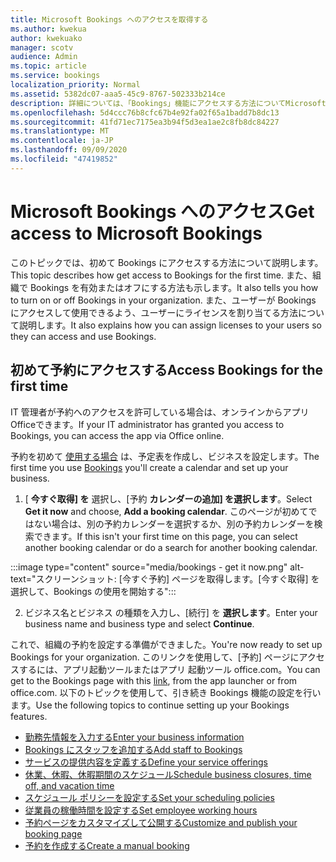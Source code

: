 ```yaml
---
title: Microsoft Bookings へのアクセスを取得する
ms.author: kwekua
author: kwekuako
manager: scotv
audience: Admin
ms.topic: article
ms.service: bookings
localization_priority: Normal
ms.assetid: 5382dc07-aaa5-45c9-8767-502333b214ce
description: 詳細については、「Bookings」機能にアクセスする方法についてMicrosoft 365。
ms.openlocfilehash: 5d4ccc76b8cfc67b4e92fa02f65a1badd7b8dc13
ms.sourcegitcommit: 41fd71ec7175ea3b94f5d3ea1ae2c8fb8dc84227
ms.translationtype: MT
ms.contentlocale: ja-JP
ms.lasthandoff: 09/09/2020
ms.locfileid: "47419852"
---
```

# <a name="get-access-to-microsoft-bookings"></a><span data-ttu-id="64468-103">Microsoft Bookings へのアクセス</span><span class="sxs-lookup"><span data-stu-id="64468-103">Get access to Microsoft Bookings</span></span>

<span data-ttu-id="64468-104">このトピックでは、初めて Bookings にアクセスする方法について説明します。</span><span class="sxs-lookup"><span data-stu-id="64468-104">This topic describes how get access to Bookings for the first time.</span></span> <span data-ttu-id="64468-105">また、組織で Bookings を有効またはオフにする方法も示します。</span><span class="sxs-lookup"><span data-stu-id="64468-105">It also tells you how to turn on or off Bookings in your organization.</span></span> <span data-ttu-id="64468-106">また、ユーザーが Bookings にアクセスして使用できるよう、ユーザーにライセンスを割り当てる方法について説明します。</span><span class="sxs-lookup"><span data-stu-id="64468-106">It also explains how you can assign licenses to your users so they can access and use Bookings.</span></span>

## <a name="access-bookings-for-the-first-time"></a><span data-ttu-id="64468-107">初めて予約にアクセスする</span><span class="sxs-lookup"><span data-stu-id="64468-107">Access Bookings for the first time</span></span>

<span data-ttu-id="64468-108">IT 管理者が予約へのアクセスを許可している場合は、オンラインからアプリOfficeできます。</span><span class="sxs-lookup"><span data-stu-id="64468-108">If your IT administrator has granted you access to Bookings, you can access the app via Office online.</span></span>

<span data-ttu-id="64468-109">予約を初めて [使用する場合](https://outlook.office.com/bookings/onboarding) は、予定表を作成し、ビジネスを設定します。</span><span class="sxs-lookup"><span data-stu-id="64468-109">The first time you use [Bookings](https://outlook.office.com/bookings/onboarding) you'll create a calendar and set up your business.</span></span>

1. <span data-ttu-id="64468-110">[ **今すぐ取得] を** 選択し、[予約 **カレンダーの追加] を選択します**。</span><span class="sxs-lookup"><span data-stu-id="64468-110">Select **Get it now** and choose, **Add a booking calendar**.</span></span> <span data-ttu-id="64468-111">このページが初めてではない場合は、別の予約カレンダーを選択するか、別の予約カレンダーを検索できます。</span><span class="sxs-lookup"><span data-stu-id="64468-111">If this isn't your first time on this page, you can select another booking calendar or do a search for another booking calendar.</span></span>

:::image type="content" source="media/bookings - get it now.png" alt-text="スクリーンショット: [今すぐ予約] ページを取得します。[今すぐ取得] を選択して、Bookings の使用を開始する":::

2. <span data-ttu-id="64468-113">ビジネス名とビジネス の種類を入力し、[続行] を **選択します**。</span><span class="sxs-lookup"><span data-stu-id="64468-113">Enter your business name and business type and select **Continue**.</span></span>

<span data-ttu-id="64468-114">これで、組織の予約を設定する準備ができました。</span><span class="sxs-lookup"><span data-stu-id="64468-114">You're now ready to set up Bookings for your organization.</span></span> <span data-ttu-id="64468-115">このリンクを使用して、[予約] ページ[](https://outlook.office.com/bookings/onboarding)にアクセスするには、アプリ起動ツールまたはアプリ 起動ツール office.com。</span><span class="sxs-lookup"><span data-stu-id="64468-115">You can get to the Bookings page with this [link](https://outlook.office.com/bookings/onboarding), from the app launcher or from office.com.</span></span> <span data-ttu-id="64468-116">以下のトピックを使用して、引き続き Bookings 機能の設定を行います。</span><span class="sxs-lookup"><span data-stu-id="64468-116">Use the following topics to continue setting up your Bookings features.</span></span>

- [<span data-ttu-id="64468-117">勤務先情報を入力する</span><span class="sxs-lookup"><span data-stu-id="64468-117">Enter your business information</span></span>](enter-business-information.md)
- [<span data-ttu-id="64468-118">Bookings にスタッフを追加する</span><span class="sxs-lookup"><span data-stu-id="64468-118">Add staff to Bookings</span></span>](add-staff.md)
- [<span data-ttu-id="64468-119">サービスの提供内容を定義する</span><span class="sxs-lookup"><span data-stu-id="64468-119">Define your service offerings</span></span>](define-service-offerings.md)
- [<span data-ttu-id="64468-120">休業、休暇、休暇期間のスケジュール</span><span class="sxs-lookup"><span data-stu-id="64468-120">Schedule business closures, time off, and vacation time</span></span>](schedule-closures-time-off-vacation.md)
- [<span data-ttu-id="64468-121">スケジュール ポリシーを設定する</span><span class="sxs-lookup"><span data-stu-id="64468-121">Set your scheduling policies</span></span>](set-scheduling-policies.md)
- [<span data-ttu-id="64468-122">従業員の稼働時間を設定する</span><span class="sxs-lookup"><span data-stu-id="64468-122">Set employee working hours</span></span>](employee-hours.md)
- [<span data-ttu-id="64468-123">予約ページをカスタマイズして公開する</span><span class="sxs-lookup"><span data-stu-id="64468-123">Customize and publish your booking page</span></span>](customize-booking-page.md)
- [<span data-ttu-id="64468-124">予約を作成する</span><span class="sxs-lookup"><span data-stu-id="64468-124">Create a manual booking</span></span>](create-a-manual-booking.md)